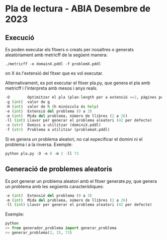 # Pla de lectura - ABIA Desembre de 2023
## Execució
Es poden executar els fitxers o creats per nosaltres o generats aleatòriament amb metricff de la següent manera:
```
./metricff -o domainX.pddl -f problemX.pddl
```
on X és l'extensió del fitxer que es vol executar.

Alternativament, es pot executar el fitxer pla.py, que genera el pla amb metricff i l'interpreta amb mesos i anys reals.
```python
-O        Optimitzar el pla (plan-length per a extensió <=2, pàgines per mes per a extensió 3)
-g (int)  valor de g
-H (int)  valor de h (h minúscula és help)
-e (int)  Extensió del problema (0 a 3)
-m (int)  Mida del problema, número de llibres (2 a 26)
-ll (int) Llavor per generar el problema aleatori (42 per defecte)
-o (str)  Domini a utilitzar (dominiX.pddl)
-f (str)  Problema a utilitzar (problemaX.pddl)
```
Si es genera un problema aleatori, no cal especificar el domini ni el problema i a la inversa.
Exemple:
```python
python pla.py -O -e 0 -m 2 -ll 73
```

## Generació de problemes aleatoris
Es pot generar un problema aleatori amb el fitxer generate.py, que genera un problema amb les següents característiques:
```python
-e (int)  Extensió del problema (0 a 3)
-m (int)  Mida del problema, número de llibres (2 a 26)
-ll (int) Llavor per generar el problema aleatori (42 per defecte)
```
Exemple:
```python
python
>> from generador_problema import generar_problema
>> generar_problema(2, 15, 73)
```
